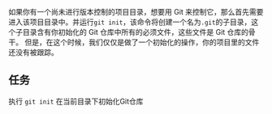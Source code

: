 如果你有一个尚未进行版本控制的项目目录，想要用 Git 来控制它，那么首先需要进入该项目目录中。并运行`git init`，该命令将创建一个名为`.git`的子目录，这个子目录含有你初始化的 Git 仓库中所有的必须文件，这些文件是 Git 仓库的骨干。 但是，在这个时候，我们仅仅是做了一个初始化的操作，你的项目里的文件还没有被跟踪。

## 任务 

执行 <code exec="git init">git init</code> 在当前目录下初始化Git仓库
